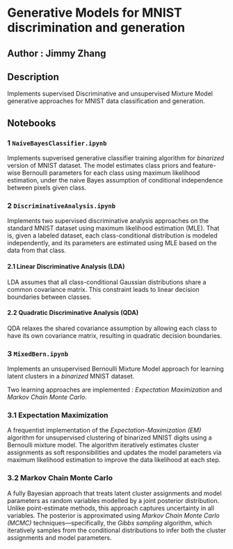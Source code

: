 # Generative Models for MNIST discrimination and generation
## Author : Jimmy Zhang

## Description
Implements supervised Discriminative and unsupervised Mixture Model generative approaches for MNIST data classification and generation.

## Notebooks
### 1 `NaiveBayesClassifier.ipynb`
Implements supverised generative classifier training algorithm for *binarized* version of MNIST dataset.  The model estimates class priors and feature-wise Bernoulli parameters for each class using maximum likelihood estimation, under the naive Bayes assumption of conditional independence between pixels given class.


### 2 `DiscriminativeAnalysis.ipynb`
Implements two supervised discriminative analysis approaches on the standard MNIST dataset using maximum likelihood estimation (MLE). That is, given a labeled dataset, each class-conditional distribution is modeled independently, and its parameters are estimated using MLE based on the data from that class.
#### 2.1 Linear Discriminative Analysis (LDA)  
LDA assumes that all class-conditional Gaussian distributions share a common covariance matrix. This constraint leads to linear decision boundaries between classes.
   
#### 2.2 Quadratic Discriminative Analysis (QDA)
QDA relaxes the shared covariance assumption by allowing each class to have its own covariance matrix, resulting in quadratic decision boundaries.

### 3 `MixedBern.ipynb`
Implements an unsupervised Bernoulli Mixture Model approach for learning latent clusters in a *binarized* MNIST dataset.  

Two learning approaches are implemented : *Expectation Maximization* and *Markov Chain Monte Carlo*.

### 3.1 Expectation Maximization
A frequentist implementation of the *Expectation-Maximization (EM)* algorithm for unsupervised clustering of binarized MNIST digits using a Bernoulli mixture model. The algorithm iteratively estimates cluster assignments as soft responsibilities and updates the model parameters via maximum likelihood estimation to improve the data likelihood at each step.

### 3.2 Markov Chain Monte Carlo
A fully Bayesian approach that treats latent cluster assignments and model parameters as random variables modelled by a joint posterior distribution. Unlike point-estimate methods, this approach captures uncertainty in all variables. The posterior is approximated using *Markov Chain Monte Carlo (MCMC)* techniques—specifically, the *Gibbs sampling* algorithm, which iteratively samples from the conditional distributions to infer both the cluster assignments and model parameters.